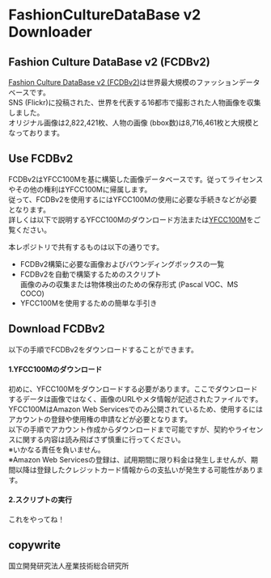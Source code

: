 # FashionCultureDataBase v2 Downloader
## Fashion Culture DataBase v2 (FCDBv2)
[Fashion Culture DataBase v2 (FCDBv2)][1]は世界最大規模のファッションデータベースです。  
SNS (Flickr)に投稿された、世界を代表する16都市で撮影された人物画像を収集しました。  
オリジナル画像は2,822,421枚、人物の画像 (bbox数)は8,716,461枚と大規模となっております。  


## Use FCDBv2
FCDBv2はYFCC100Mを基に構築した画像データベースです。従ってライセンスやその他の権利はYFCC100Mに帰属します。  
従って、FCDBv2を使用するにはYFCC100Mの使用に必要な手続きなどが必要となります。  
詳しくは以下で説明するYFCC100Mのダウンロード方法または[YFCC100M][2]をご覧ください。  

本レポジトリで共有するものは以下の通りです。  
* FCDBv2構築に必要な画像およびバウンディングボックスの一覧
* FCDBv2を自動で構築するためのスクリプト  
 画像のみの収集または物体検出のための保存形式 (Pascal VOC、MS COCO)
* YFCC100Mを使用するための簡単な手引き

## Download FCDBv2
以下の手順でFCDBv2をダウンロードすることができます。
#### 1.YFCC100Mのダウンロード
初めに、YFCC100Mをダウンロードする必要があります。ここでダウンロードするデータは画像ではなく、画像のURLやメタ情報が記述されたファイルです。  YFCC100MはAmazon Web Servicesでのみ公開されているため、使用するにはアカウントの登録や使用権の申請などが必要となります。  
以下の手順でアカウント作成からダウンロードまで可能ですが、契約やライセンスに関する内容は読み飛ばさず慎重に行ってください。  
※いかなる責任を負いません。  
※Amazon Web Servicesの登録は、試用期間に限り料金は発生しませんが、期間以降は登録したクレジットカード情報からの支払いが発生する可能性があります。

#### 2.スクリプトの実行
これをやってね！


## copywrite
国立開発研究法人産業技術総合研究所




[1]:https://arxiv.org/abs/1703.07920
[2]:http://projects.dfki.uni-kl.de/yfcc100m/
